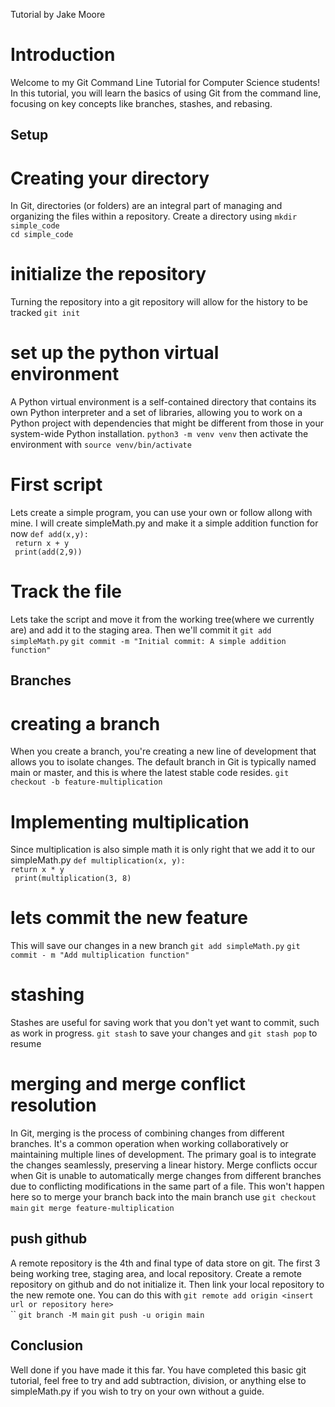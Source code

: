 Tutorial by Jake Moore
# Introduction
Welcome to my Git Command Line Tutorial for Computer Science students! In this tutorial, you will learn the basics of using Git from the command line, focusing on key concepts like branches, stashes, and rebasing.
## Setup
# Creating your directory
In Git, directories (or folders) are an integral part of managing and organizing the files within a repository. 
Create a directory using
`mkdir simple_code`<br>`cd simple_code`
# initialize the repository
Turning the repository into a git repository will allow for the history to be tracked
`git init`
# set up the python virtual environment
A Python virtual environment is a self-contained directory that contains its own Python interpreter and a set of libraries, allowing you to work on a Python project with dependencies that might be different from those in your system-wide Python installation.
`python3 -m venv venv` then activate the environment with `source venv/bin/activate`
# First script
Lets create a simple program, you can use your own or follow allong with mine. I will create simpleMath.py and make it a simple addition function for now
`def add(x,y):`<br>`
return x + y`<br>`
print(add(2,9))`
# Track the file
Lets take the script and move it from the working tree(where we currently are) and add it to the staging area. Then we'll commit it
`git add simpleMath.py`
`git commit -m "Initial commit: A simple addition function"`
## Branches
# creating a branch
When you create a branch, you're creating a new line of development that allows you to isolate changes. The default branch in Git is typically named main or master, and this is where the latest stable code resides.
`git checkout -b feature-multiplication`
# Implementing multiplication
Since multiplication is also simple math it is only right that we add it to our simpleMath.py
`def multiplication(x, y): `<br>`
return x * y `<br>`
print(multiplication(3, 8)`
# lets commit the new feature
This will save our changes in a new branch
`git add simpleMath.py`
`git commit - m "Add multiplication function"`
# stashing
Stashes are useful for saving work that you don't yet want to commit, such as work in progress.
`git stash` to save your changes and `git stash pop` to resume
# merging and merge conflict resolution
In Git, merging is the process of combining changes from different branches. It's a common operation when working collaboratively or maintaining multiple lines of development. The primary goal is to integrate the changes seamlessly, preserving a linear history.
Merge conflicts occur when Git is unable to automatically merge changes from different branches due to conflicting modifications in the same part of a file. This won't happen here so to merge your branch back into the main branch use `git checkout main`
`git merge feature-multiplication`
## push github
A remote repository is the 4th and final type of data store on git. The first 3 being working tree, staging area, and local repository.
Create a remote repository on github and do not initialize it. Then link your local repository to the new remote one. You can do this with
`git remote add origin <insert url or repository here>`<br>``
`git branch -M main`
`git push -u origin main`
## Conclusion
Well done if you have made it this far. You have completed this basic git tutorial, feel free to try and add subtraction, division, or anything else to simpleMath.py if you wish to try on your own without a guide.
